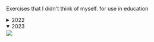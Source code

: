 Exercises that I didn't think of myself. for use in education

<details>
  <summary>2022</summary>
  <img align="center" src="2022/wallpaper.png">
</details>

<details open>
  <summary>2023</summary>
  <img align="center" src="https://media.discordapp.net/attachments/372372440334073859/1183860957970174073/image.png?ex=6589df6f&is=65776a6f&hm=94c86f9331ab30720e93468428aced4331520f912c9f29375b019d5de271f36b&=&format=webp&quality=lossless&width=720&height=350">
</details>